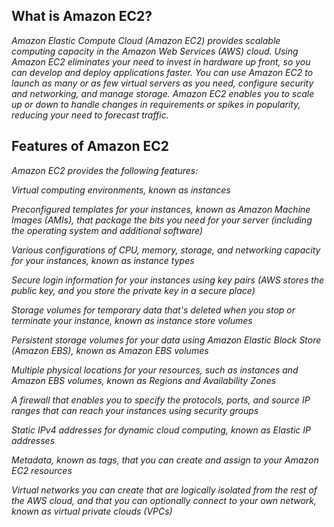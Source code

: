 ## **What is Amazon EC2?**

*Amazon Elastic Compute Cloud (Amazon EC2) provides scalable computing capacity in the Amazon Web Services (AWS) cloud.*
*Using Amazon EC2 eliminates your need to invest in hardware up front, so you can develop and deploy applications faster.* 
*You can use Amazon EC2 to launch as many or as few virtual servers as you need, configure security and networking, and manage storage.*
*Amazon EC2 enables you to scale up or down to handle changes in requirements or spikes in popularity, reducing your need to forecast traffic.*


## **Features of Amazon EC2**

*Amazon EC2 provides the following features:*

*Virtual computing environments, known as instances*

*Preconfigured templates for your instances, known as Amazon Machine Images (AMIs), that package the bits you need for your server 
(including the operating system and additional software)*

*Various configurations of CPU, memory, storage, and networking capacity for your instances, known as instance types*

*Secure login information for your instances using key pairs (AWS stores the public key, and you store the private key in a secure place)*

*Storage volumes for temporary data that's deleted when you stop or terminate your instance, known as instance store volumes*

*Persistent storage volumes for your data using Amazon Elastic Block Store (Amazon EBS), known as Amazon EBS volumes*

*Multiple physical locations for your resources, such as instances and Amazon EBS volumes, known as Regions and Availability Zones*

*A firewall that enables you to specify the protocols, ports, and source IP ranges that can reach your instances using security groups*

*Static IPv4 addresses for dynamic cloud computing, known as Elastic IP addresses*

*Metadata, known as tags, that you can create and assign to your Amazon EC2 resources*

*Virtual networks you can create that are logically isolated from the rest of the AWS cloud, and that you can optionally connect to 
your own network, known as virtual private clouds (VPCs)*
